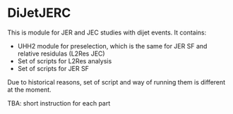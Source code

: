 # DiJetJERC
This is module for JER and JEC studies with dijet events. 
It contains:
- UHH2 module for preselection, which is the same for JER SF and relative residulas (L2Res JEC) 
- Set of scripts for L2Res analysis
- Set of scripts for JER SF

Due to historical reasons, set of script and way of running them is different at the moment. 

TBA: short instruction for each part
